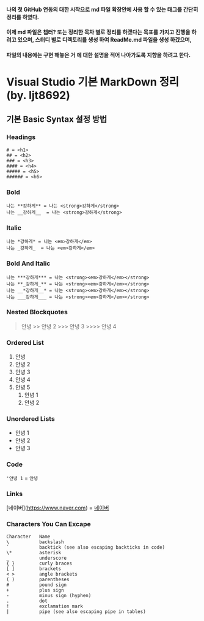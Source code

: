 
#### 나의 첫 GitHub 연동의 대한 시작으로 md 파일 확장안에 사용 할 수 있는 태그를 간단히 정리를 하였다.
#### 이제 md 파일은 챕터? 또는 정리한 목차 별로 정리를 하겠다는 목표를 가지고 진행을 하려고 있으며, 스터디 별로 디렉토리를 생성 하여 ReadMe.md 파일을 생성 하겠으며,
#### 파일의 내용에는 구현 해놓은 거 에 대한 설명을 적어 나아가도록 지향을 하려고 한다.


# Visual Studio 기본 MarkDown 정리 (by. ljt8692) #
## 기본 Basic Syntax 설정 방법 ##
### Headings ###    
    # = <h1>
    ## = <h2>
    ### = <h3>
    #### = <h4>
    ##### = <h5>
    ###### = <h6>   
###

### Bold ###
    나는 **강하게** = 나는 <strong>강하게</strong>
    나는 __강하게__  = 나는 <strong>강하게</strong>

### Italic ###
    나는 *강하게* = 나는 <em>강하게</em>
    나는 _강하게_  = 나는 <em>강하게</em>

### Bold And Italic ###
    나는 ***강하게*** = 나는 <strong><em>강하게</em></strong>
    나는 **_강하게_** = 나는 <strong><em>강하게</em></strong>
    나는 __*강하게__* = 나는 <strong><em>강하게</em></strong>
    나는 ___강하게___ = 나는 <strong><em>강하게</em></strong>

### Nested Blockquotes ###

> 안녕
    >> 안녕 2
        >>> 안녕 3
            >>>> 안녕 4

### Ordered List ###
1. 안녕 
2. 안녕 2
3. 안녕 3
4. 안녕 4
5. 안녕 5
   1. 안녕 1
   2. 안녕 2

###  Unordered Lists ###
- 안녕 1
- 안녕 2 
- 안녕 3

### Code ###
`'안녕 1` = <code>안녕</code>

### Links ###
\[네이버](https://www.naver.com) = [네이버](https://www.naver.com)

### Characters You Can Excape ###

    Character	Name
    \	        backslash
    `	        backtick (see also escaping backticks in code)
    \*	        asterisk
    _	        underscore
    { }	        curly braces
    [ ]	        brackets
    < >	        angle brackets
    ( )	        parentheses
    #	        pound sign
    +	        plus sign
    -	        minus sign (hyphen)
    .	        dot
    !	        exclamation mark
    |	        pipe (see also escaping pipe in tables)




